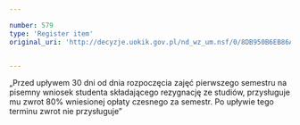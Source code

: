 ```yaml
---

number: 579
type: 'Register item'
original_uri: 'http://decyzje.uokik.gov.pl/nd_wz_um.nsf/0/8DB950B6EB86AFFBC12572DD003295EF?OpenDocument'


---
```


„Przed upływem 30 dni od dnia rozpoczęcia zajęć pierwszego semestru na pisemny wniosek studenta składającego rezygnację ze studiów, przysługuje mu zwrot 80% wniesionej opłaty czesnego za semestr. Po upływie tego terminu zwrot nie przysługuje”
